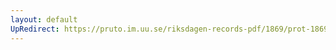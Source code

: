 ```yaml
---
layout: default
UpRedirect: https://pruto.im.uu.se/riksdagen-records-pdf/1869/prot-1869--ak--224/prot-1869--ak--224_004.pdf
---
```


